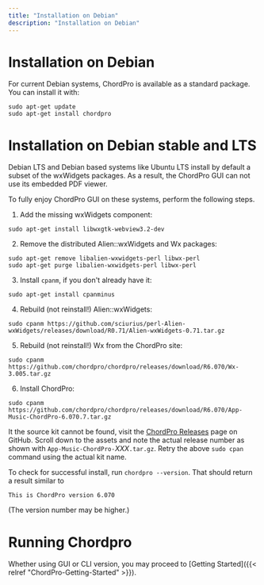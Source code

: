 ```yaml
---
title: "Installation on Debian"
description: "Installation on Debian"
---
```


# Installation on Debian

For current Debian systems, ChordPro is available as a standard
package. You can install it with:

````
sudo apt-get update
sudo apt-get install chordpro
````

# Installation on Debian stable and LTS

Debian LTS and Debian based systems like Ubuntu LTS install by default
a subset of the wxWidgets packages. As a result, the ChordPro GUI can
not use its embedded PDF viewer.

To fully enjoy ChordPro GUI on these systems, perform the following steps.

1. Add the missing wxWidgets component:
````
sudo apt-get install libwxgtk-webview3.2-dev
````
2. Remove the distributed Alien::wxWidgets and Wx packages:
````
sudo apt-get remove libalien-wxwidgets-perl libwx-perl
sudo apt-get purge libalien-wxwidgets-perl libwx-perl
````
3. Install `cpanm`, if you don't already have it:
````
sudo apt-get install cpanminus
````
4. Rebuild (not reinstall!) Alien::wxWidgets:
````
sudo cpanm https://github.com/sciurius/perl-Alien-wxWidgets/releases/download/R0.71/Alien-wxWidgets-0.71.tar.gz
````
5. Rebuild (not reinstall!) Wx from the ChordPro site:
````
sudo cpanm https://github.com/chordpro/chordpro/releases/download/R6.070/Wx-3.005.tar.gz
````

6. Install ChordPro:

````
sudo cpanm https://github.com/chordpro/chordpro/releases/download/R6.070/App-Music-ChordPro-6.070.7.tar.gz
````

It the source kit cannot be found, visit the [ChordPro
Releases](https://github.com/chordpro/chordpro/releases/R6.070/)
page on GitHub. Scroll down to the assets and note the actual release
number as shown with `App-Music-ChordPro-`_XXX_`.tar.gz`. Retry the
above `sudo cpan` command using the actual kit name.

To check for successful install, run `chordpro --version`. That should
return a result similar to

    This is ChordPro version 6.070

(The version number may be higher.)

# Running Chordpro

Whether using GUI or CLI version, you may proceed to [Getting Started]({{< relref "ChordPro-Getting-Started" >}}).
